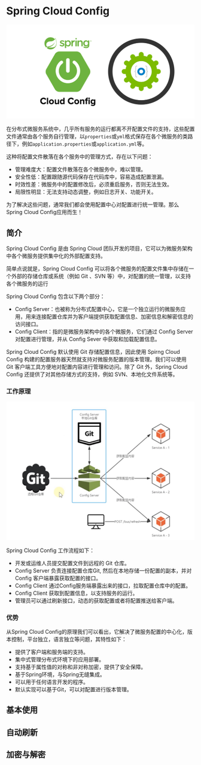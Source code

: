 # Spring Cloud Config

![spring cloud config](../../images/spring-cloud-ms/spring-cloud-config.png)

在分布式微服务系统中，几乎所有服务的运行都离不开配置文件的支持，这些配置文件通常由各个服务自行管理，以`properties`或`yml`格式保存在各个微服务的类路径下，例如`application.properties`或`application.yml`等。

这种将配置文件散落在各个服务中的管理方式，存在以下问题：
* 管理难度大：配置文件散落在各个微服务中，难以管理。
* 安全性低：配置跟随源代码保存在代码库中，容易造成配置泄漏。
* 时效性差：微服务中的配置修改后，必须重启服务，否则无法生效。
* 局限性明显：无法支持动态调整，例如日志开关、功能开关。

为了解决这些问题，通常我们都会使用配置中心对配置进行统一管理。那么Spring Cloud Config应用而生！

## 简介

Spring Cloud Config 是由 Spring Cloud 团队开发的项目，它可以为微服务架构中各个微服务提供集中化的外部配置支持。

简单点说就是，Spring Cloud Config 可以将各个微服务的配置文件集中存储在一个外部的存储仓库或系统（例如 Git 、SVN 等）中，对配置的统一管理，以支持各个微服务的运行

Spring Cloud Config 包含以下两个部分：
* Config Server：也被称为分布式配置中心，它是一个独立运行的微服务应用，用来连接配置仓库并为客户端提供获取配置信息、加密信息和解密信息的访问接口。
* Config Client：指的是微服务架构中的各个微服务，它们通过 Config Server 对配置进行管理，并从 Config Sever 中获取和加载配置信息。

Spring Cloud Config 默认使用 Git 存储配置信息，因此使用 Spirng Cloud Config 构建的配置服务器天然就支持对微服务配置的版本管理。我们可以使用 Git 客户端工具方便地对配置内容进行管理和访问。除了 Git 外，Spring Cloud Config 还提供了对其他存储方式的支持，例如 SVN、本地化文件系统等。

### 工作原理
![config-principle](../../images/spring-cloud-ms/config-principle.jpg)

Spring Cloud Config 工作流程如下：
* 开发或运维人员提交配置文件到远程的 Git 仓库。
* Config Server 负责连接配置仓库Git, 然后在本地存储一份配置的副本，并对 Config 客户端暴露获取配置的接口。
* Config Client 通过Config服务端暴露出来的接口，拉取配置仓库中的配置。
* Config Client 获取到配置信息，以支持服务的运行。
* 管理员可以通过刷新接口，动态的获取配置或者将配置推送给客户端。

### 优势

从Spring Cloud Config的原理我们可以看出，它解决了微服务配置的中心化，版本控制，平台独立，语言独立等问题，其特性如下：

* 提供了客户端和服务端的支持。
* 集中式管理分布式环境下的应用部署。
* 支持基于属性值的对称和非对称加密，提供了安全保障。
* 基于Spring环境，与Spring无缝集成。
* 可以用于任何语言开发的程序。
* 默认实现可以基于Git，可以对配置进行版本管理。

## 基本使用

## 自动刷新

## 加密与解密